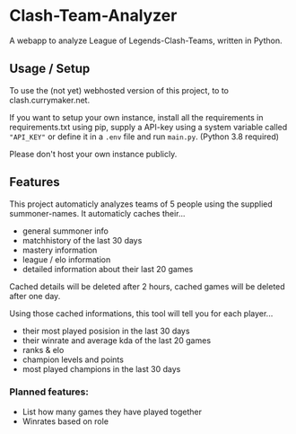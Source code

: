 # Clash-Team-Analyzer
A webapp to analyze League of Legends-Clash-Teams, written in Python.

## Usage / Setup
To use the (not yet) webhosted version of this project, to to clash.currymaker.net.

If you want to setup your own instance, install all the requirements in requirements.txt using pip, supply a API-key using a system variable called ``"API_KEY"`` or define it in a ``.env`` file and run ``main.py``. (Python 3.8 required)

Please don't host your own instance publicly.

## Features
This project automaticly analyzes teams of 5 people using the supplied summoner-names. It automaticly caches their...
- general summoner info
- matchhistory of the last 30 days
- mastery information
- league / elo information
- detailed information about their last 20 games

Cached details will be deleted after 2 hours, cached games will be deleted after one day.

Using those cached informations, this tool will tell you for each player...
- their most played posision in the last 30 days
- their winrate and average kda of the last 20 games
- ranks & elo
- champion levels and points
- most played champions in the last 30 days

### Planned features:
- List how many games they have played together
- Winrates based on role